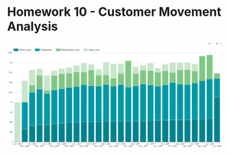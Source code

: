 # Homework 10 - Customer Movement Analysis

![alt text](https://github.com/kittipanpip/BADS7105/blob/main/Homework%2010%20-%20Customer%20Movement%20Analysis/Customer%20Movement%20Analysis.png?raw=true)
